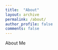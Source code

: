 ```yaml
---
title:  "About"
layout: archive
permalink: /about/
author_profile: false
comments: false
---
```


About Me
